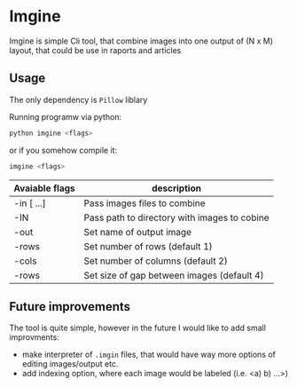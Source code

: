 # Imgine

Imgine is simple Cli tool, that combine images into one output of (N x M) layout, that could be use in raports and articles

## Usage

The only dependency is `Pillow` liblary

Running programw via python:
```bash
python imgine <flags>
```
or if you somehow compile it:
```bash
imgine <flags>
```

| Avaiable flags| description
|-------|--------
|-in [<file1> ...]| Pass images files to combine
|-IN <directory>| Pass path to directory with images to cobine
|-out| Set name of output image
|-rows| Set number of rows (default 1)
|-cols| Set number of columns (default 2)
|-rows| Set size of gap between images (default 4)

## Future improvements

The tool is quite simple, however in the future I would like to add small improvments:
- make interpreter of `.imgin` files, that would have way more options of editing images/output etc.
- add indexing option, where each image would be labeled (i.e. <a) b) ...>) 

